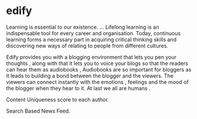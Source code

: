 # edify
Learning is essential to our existence. ... Lifelong learning is an indispensable tool for every career and organisation. Today, continuous learning forms a necessary part in acquiring critical thinking skills and discovering new ways of relating to people from different cultures.

Edify provides you with a blogging environment that lets you pen your thoughts , along with that it lets you to voice your blogs so that the readers can hear them as audiobooks , Audiobooks are so important for bloggers as it leads to building a bond between the blogger and the viewers. The viewers can connect instantly with the emotions , feelings and the mood of the blogger when they hear to it. At last we all are humans .

Content Uniqueness score to each author.

Search Based News Feed.
